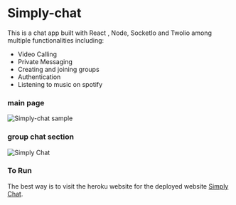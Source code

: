 # Simply-chat
This is a chat app built with  React , Node, SocketIo and Twolio among multiple functionalities including:

- Video Calling
- Private Messaging
- Creating and joining groups
- Authentication
- Listening to music on spotify

### main page
![Simply-chat sample](https://user-images.githubusercontent.com/33573587/72227768-ae01fb80-3576-11ea-9c45-893c6c9bf21a.png
)

### group chat section
![Simply Chat](https://user-images.githubusercontent.com/33573587/75646102-d9bc6c00-5c1e-11ea-84b3-9392e7c3543f.png)

### To Run
The best way is to visit the heroku website for the deployed website  [Simply Chat](https://simply-chart.appspot.com/).
